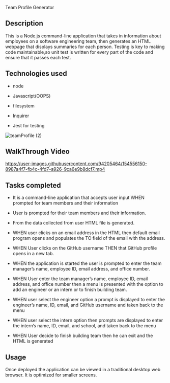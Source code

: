 Team Profile Generator

Description
-----------

This is a Node.js command-line application that takes in information about employees on a software engineering team, then generates an HTML webpage that displays summaries for each person. Testing is key to making code maintainable,so unit test is written for every part of the code and ensure that it passes each test.

Technologies used
-----------------
* node

* Javascript(OOPS)

* filesystem

* Inquirer

* Jest for testing

![teamProfile (2)](https://user-images.githubusercontent.com/94205464/154556714-7267fa52-2806-42f0-8988-135c7983ffc0.jpeg)


WalkThrough Video
-----------------
https://user-images.githubusercontent.com/94205464/154556150-8987a4f7-fb4c-4fd7-a926-9ca6e9b8dcf7.mp4

Tasks completed
---------------
* It is  a command-line application that accepts user input WHEN prompted for team members and their information
* User is prompted for their team members and their information.
* From the data collected from user HTML file is generated.
* WHEN user clicks on an email address in the HTML then default email program opens and populates the TO field of the email with the address.
* WHEN User clicks on the GitHub username THEN that GitHub profile opens in a new tab.
* WHEN the application is started the user is prompted to enter the team manager’s name, employee ID, email address, and office number.
* WHEN User enter the team manager’s name, employee ID, email address, and office number then a menu is presented with the option to add an  engineer or an intern or to finish building team.
* WHEN user select the engineer option a prompt is displayed to enter the engineer’s name, ID, email, and GitHub username and taken back to the menu

* WHEN user select the intern option then prompts are displayed to enter the intern’s name, ID, email, and school, and taken back to the menu
* WHEN User decide to finish building team then he can exit and the HTML is generated


Usage
-----
Once deployed the application can be viewed in a traditional desktop web browser. It is optimized for smaller screens.
